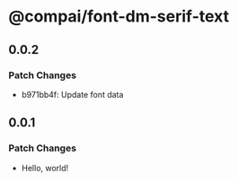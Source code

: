 # @compai/font-dm-serif-text

## 0.0.2

### Patch Changes

- b971bb4f: Update font data

## 0.0.1

### Patch Changes

- Hello, world!
